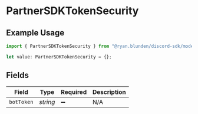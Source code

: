 # PartnerSDKTokenSecurity

## Example Usage

```typescript
import { PartnerSDKTokenSecurity } from "@ryan.blunden/discord-sdk/models/operations";

let value: PartnerSDKTokenSecurity = {};
```

## Fields

| Field              | Type               | Required           | Description        |
| ------------------ | ------------------ | ------------------ | ------------------ |
| `botToken`         | *string*           | :heavy_minus_sign: | N/A                |